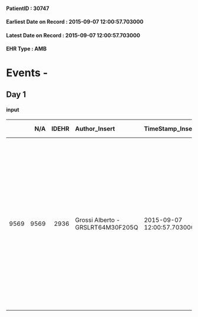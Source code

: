 
#### PatientID : 30747
#### Earliest Date on Record : 2015-09-07 12:00:57.703000
#### Latest Date on Record : 2015-09-07 12:00:57.703000
#### EHR Type : AMB

# Events - 

## Day 1

#### input
|      |    N/A |   IDEHR | Author_Insert                     | TimeStamp_Insert           | EHRType   |   PatientID |   IDDigitalSignDocument | persone_vicine   |   Unnamed: 0_x.1 |   IDANAMNESI_SOCIALE | Patient   | FamigliaAltro   | Paziente_T   | FamigliaAltro_T   |   Non_Rilevabile_x.1 | Note_Non_Rilevabile_x.1   | opt_Problemi   | Note_I                                            | chk_contr_sintomi   | opt_paziente_a   | opt_famiglia_a   | opt_adeguatezza   | opt_paziente_solo   | opt_presente_assente   | Caregiver_principale   | ds_familiari_coinv      | ds_note_prio                                                                                                                                                                                                                      | Needs     | Domestic partnership   |
|-----:|-------:|--------:|:----------------------------------|:---------------------------|:----------|------------:|------------------------:|:-----------------|-----------------:|---------------------:|:----------|:----------------|:-------------|:------------------|---------------------:|:--------------------------|:---------------|:--------------------------------------------------|:--------------------|:-----------------|:-----------------|:------------------|:--------------------|:-----------------------|:-----------------------|:------------------------|:----------------------------------------------------------------------------------------------------------------------------------------------------------------------------------------------------------------------------------|:----------|:-----------------------|
| 9569 |   9569 |    2936 | Grossi Alberto - GRSLRT64M30F205Q | 2015-09-07 12:00:57.703000 | AMB       |       30747 |                  131948 | N/A              |             1310 |                  875 | No#0      | Si#1            | No#0         | Si#1              |                    0 | NR                        | No#0           | La paziente non √® stata informata della diagnosi | controllo sintomi#0 | Congruenti#1     | Congruenti#1     | Da valutare#2     | No#0                | Ostacolante#2          | figlio Giuliano        | fratelli della paziente | Il figlio Giuliano ha gi√† avuto modo di conoscere VIDAS in quanto abbiamo seguito al domicilio il padre. Sembra piuttosto ansioso ma anche orientato rispetto a quello che possiamo fare e rispetto alla situazione della madre. | Clinici#0 | Badante#1;Figli#2      |


